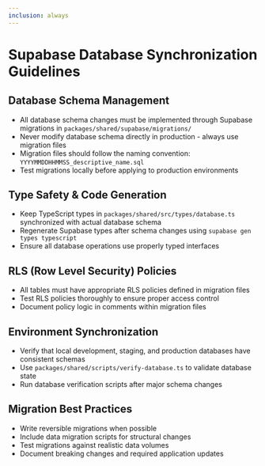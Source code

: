 ```yaml
---
inclusion: always
---
```


# Supabase Database Synchronization Guidelines

## Database Schema Management
- All database schema changes must be implemented through Supabase migrations in `packages/shared/supabase/migrations/`
- Never modify database schema directly in production - always use migration files
- Migration files should follow the naming convention: `YYYYMMDDHHMMSS_descriptive_name.sql`
- Test migrations locally before applying to production environments

## Type Safety & Code Generation
- Keep TypeScript types in `packages/shared/src/types/database.ts` synchronized with actual database schema
- Regenerate Supabase types after schema changes using `supabase gen types typescript`
- Ensure all database operations use properly typed interfaces

## RLS (Row Level Security) Policies
- All tables must have appropriate RLS policies defined in migration files
- Test RLS policies thoroughly to ensure proper access control
- Document policy logic in comments within migration files

## Environment Synchronization
- Verify that local development, staging, and production databases have consistent schemas
- Use `packages/shared/scripts/verify-database.ts` to validate database state
- Run database verification scripts after major schema changes

## Migration Best Practices
- Write reversible migrations when possible
- Include data migration scripts for structural changes
- Test migrations against realistic data volumes
- Document breaking changes and required application updates